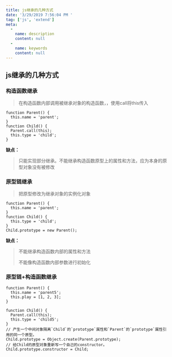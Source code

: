 ```yaml
---
title: js继承的几种方式
date: '3/29/2019 7:56:04 PM '
tag: ['js', 'extend']
meta:
  -
    name: description
    content: null
  -
    name: keywords
    content: null
---
```

## js继承的几种方式

### 构造函数继承

> 在构造函数内部调用被继承对象的构造函数，，使用call将this传入

	function Parent() {
	  this.name = 'parent';
	}
	function Child() {
	  Parent.call(this);
	  this.type = 'child';
	}

**缺点：**

> 只能实现部分继承。不能继承构造函数原型上的属性和方法，应为本身的原型对象没有被修改

### 原型链继承

> 把原型修改为继承对象的实例化对象

	function Parent() {
	  this.name = 'parent';
	}
	function Child() {
	  this.type = 'child';
	}
	Child.prototype = new Parent();

**缺点：**

> 不能继承构造函数内部的属性和方法
> 
> 不能像构造函数内部参数进行初始化

### 原型链+构造函数继承

	function Parent() {
	  this.name = 'parent5';
	  this.play = [1, 2, 3];
	}
	
	function Child() {
	  Parent.call(this);
	  this.type = 'child5';
	}
	// 产生一个中间对象隔离`Child`的`prototype`属性和`Parent`的`prototype`属性引用的同一个原型。
	Child.prototype = Object.create(Parent.prototype); 
	// 给Child的原型对象重新写一个自己的constructor。
	Child.prototype.constructor = Child;
